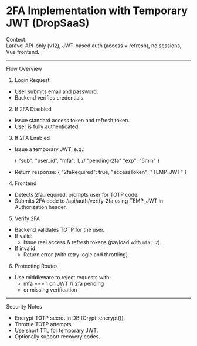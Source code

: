 # 2FA Implementation with Temporary JWT (DropSaaS)

Context:  
Laravel API-only (v12), JWT-based auth (access + refresh), no sessions, Vue frontend.

---

Flow Overview

1. Login Request
- User submits email and password.
- Backend verifies credentials.

2. If 2FA Disabled
- Issue standard access token and refresh token.
- User is fully authenticated.

3. If 2FA Enabled
- Issue a temporary JWT, e.g.:

  {
    "sub": "user_id",
    "mfa": 1, // "pending-2fa"
    "exp": "5min"
  }

- Return response:
  {
    "2faRequired": true,
    "accessToken": "TEMP_JWT"
  }

4. Frontend
- Detects 2fa_required, prompts user for TOTP code.
- Submits 2FA code to /api/auth/verify-2fa using TEMP_JWT in Authorization header.

5. Verify 2FA
- Backend validates TOTP for the user.
- If valid:
  - Issue real access & refresh tokens (payload with `mfa: 2`).
- If invalid:
  - Return error (with retry logic and throttling).

6. Protecting Routes
- Use middleware to reject requests with:
  - mfa === 1 on JWT // 2fa pending
  - or missing verification
---

Security Notes

- Encrypt TOTP secret in DB (Crypt::encrypt()).
- Throttle TOTP attempts.
- Use short TTL for temporary JWT.
- Optionally support recovery codes.